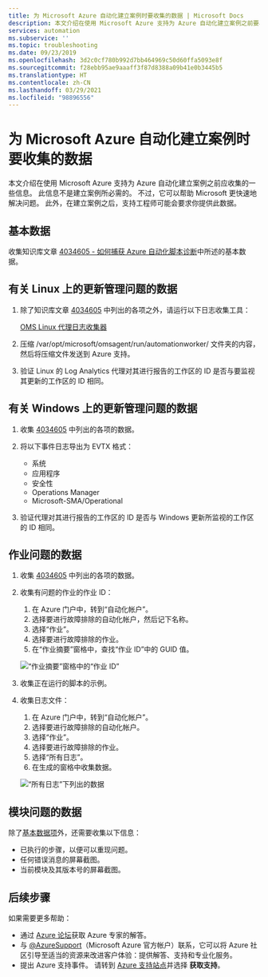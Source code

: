 ```yaml
---
title: 为 Microsoft Azure 自动化建立案例时要收集的数据 | Microsoft Docs
description: 本文介绍在使用 Microsoft Azure 支持为 Azure 自动化建立案例之前要收集的信息。
services: automation
ms.subservice: ''
ms.topic: troubleshooting
ms.date: 09/23/2019
ms.openlocfilehash: 3d2c0cf780b992d7bb464969c50d60ffa5093e8f
ms.sourcegitcommit: f28ebb95ae9aaaff3f87d8388a09b41e0b3445b5
ms.translationtype: HT
ms.contentlocale: zh-CN
ms.lasthandoff: 03/29/2021
ms.locfileid: "98896556"
---
```

# <a name="data-to-collect-when-opening-a-case-for-microsoft-azure-automation"></a>为 Microsoft Azure 自动化建立案例时要收集的数据

本文介绍在使用 Microsoft Azure 支持为 Azure 自动化建立案例之前应收集的一些信息。 此信息不是建立案例所必需的。 不过，它可以帮助 Microsoft 更快速地解决问题。 此外，在建立案例之后，支持工程师可能会要求你提供此数据。

## <a name="basic-data"></a>基本数据

收集知识库文章 [4034605 - 如何捕获 Azure 自动化脚本诊断](https://support.microsoft.com/help/4034605/how-to-capture-azure-automation-scripted-diagnostics)中所述的基本数据。

## <a name="data-for-update-management-issues-on-linux"></a>有关 Linux 上的更新管理问题的数据

1. 除了知识库文章 [4034605](https://support.microsoft.com/help/4034605/how-to-capture-azure-automation-scripted-diagnostics) 中列出的各项之外，请运行以下日志收集工具：

   [OMS Linux 代理日志收集器](https://github.com/Microsoft/OMS-Agent-for-Linux/blob/master/tools/LogCollector/OMS_Linux_Agent_Log_Collector.md)
 
2. 压缩 /var/opt/microsoft/omsagent/run/automationworker/ 文件夹的内容，然后将压缩文件发送到 Azure 支持。
 
3. 验证 Linux 的 Log Analytics 代理对其进行报告的工作区的 ID 是否与要监视其更新的工作区的 ID 相同。

## <a name="data-for-update-management-issues-on-windows"></a>有关 Windows 上的更新管理问题的数据

1. 收集 [4034605](https://support.microsoft.com/help/4034605/how-to-capture-azure-automation-scripted-diagnostics) 中列出的各项的数据。

2. 将以下事件日志导出为 EVTX 格式：

   * 系统
   * 应用程序
   * 安全性
   * Operations Manager
   * Microsoft-SMA/Operational

3. 验证代理对其进行报告的工作区的 ID 是否与 Windows 更新所监视的工作区的 ID 相同。

## <a name="data-for-job-issues"></a>作业问题的数据

1. 收集 [4034605](https://support.microsoft.com/help/4034605/how-to-capture-azure-automation-scripted-diagnostics) 中列出的各项的数据。

2. 收集有问题的作业的作业 ID：

   1. 在 Azure 门户中，转到“自动化帐户”。
   2. 选择要进行故障排除的自动化帐户，然后记下名称。
   3. 选择“作业”。
   4. 选择要进行故障排除的作业。
   5. 在“作业摘要”窗格中，查找“作业 ID”中的 GUID 值。

   ![“作业摘要”窗格中的“作业 ID”](media/collect-data-microsoft-azure-automation-case/job-summary-job-id.png)

3. 收集正在运行的脚本的示例。

4. 收集日志文件：

   1. 在 Azure 门户中，转到“自动化帐户”。
   2. 选择要进行故障排除的自动化帐户。
   3. 选择“作业”。
   4. 选择要进行故障排除的作业。
   5. 选择“所有日志”。
   6. 在生成的窗格中收集数据。

   ![“所有日志”下列出的数据](media/collect-data-microsoft-azure-automation-case/all-logs-data.png)

## <a name="data-for-module-issues"></a>模块问题的数据

除了[基本数据项](#basic-data)外，还需要收集以下信息：

* 已执行的步骤，以便可以重现问题。
* 任何错误消息的屏幕截图。
* 当前模块及其版本号的屏幕截图。

## <a name="next-steps"></a>后续步骤

如果需要更多帮助：

* 通过 [Azure 论坛](https://azure.microsoft.com/support/forums/)获取 Azure 专家的解答。
* 与 [@AzureSupport](https://twitter.com/azuresupport)（Microsoft Azure 官方帐户）联系，它可以将 Azure 社区引导至适当的资源来改进客户体验：提供解答、支持和专业化服务。
* 提出 Azure 支持事件。 请转到 [Azure 支持站点](https://azure.microsoft.com/support/options/)并选择 **获取支持**。

